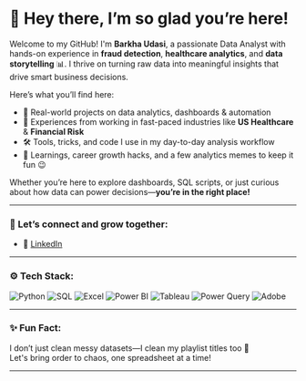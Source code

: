 # 👋 Hey there, I’m so glad you’re here!

Welcome to my GitHub! I'm **Barkha Udasi**, a passionate Data Analyst with hands-on experience in **fraud detection**, **healthcare analytics**, and **data storytelling** 📊. I thrive on turning raw data into meaningful insights that drive smart business decisions.

Here’s what you’ll find here:
- 🧠 Real-world projects on data analytics, dashboards & automation
- 💼 Experiences from working in fast-paced industries like **US Healthcare** & **Financial Risk**
- 🛠️ Tools, tricks, and code I use in my day-to-day analysis workflow
- 🌱 Learnings, career growth hacks, and a few analytics memes to keep it fun 😉

Whether you’re here to explore dashboards, SQL scripts, or just curious about how data can power decisions—**you’re in the right place!**

---

### 🔗 Let’s connect and grow together:
- 💼 [LinkedIn](https://www.linkedin.com/in/barkha-udasi-72365b212)

---

### ⚙️ Tech Stack:
![Python](https://img.shields.io/badge/-Python-3776AB?style=for-the-badge&logo=python&logoColor=white)
![SQL](https://img.shields.io/badge/-SQL-4479A1?style=for-the-badge&logo=mysql&logoColor=white)
![Excel](https://img.shields.io/badge/-Excel-217346?style=for-the-badge&logo=microsoft-excel&logoColor=white)
![Power BI](https://img.shields.io/badge/-Power%20BI-F2C811?style=for-the-badge&logo=powerbi&logoColor=black)
![Tableau](https://img.shields.io/badge/-Tableau-E97627?style=for-the-badge&logo=tableau&logoColor=white)
![Power Query](https://img.shields.io/badge/-Power%20Query-742774?style=for-the-badge&logo=microsoft&logoColor=white)
![Adobe](https://img.shields.io/badge/-Adobe%20Suite-FF0000?style=for-the-badge&logo=adobe&logoColor=white)

---

### ✨ Fun Fact:
I don’t just clean messy datasets—I clean my playlist titles too 🎵  
Let's bring order to chaos, one spreadsheet at a time!

---
